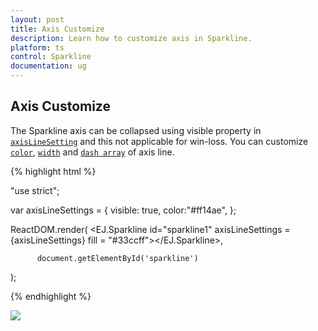 ```yaml
---
layout: post
title: Axis Customize
description: Learn how to customize axis in Sparkline.
platform: ts
control: Sparkline
documentation: ug
---
```


## Axis Customize 

The Sparkline axis can be collapsed using visible property in [`axisLineSetting`](../api/ejsparkline#members:axisLineSettings) and this not applicable for win-loss. You can customize [`color`](../api/ejsparkline#members:axisLineSettings-color), [`width`](../api/ejsparkline#members:axisLineSettings-width) and [`dash array`](../api/ejsparkline#members:axisLineSettings-dashArray) of axis line.

 {% highlight html %}

"use strict";

var axisLineSettings = {
                visible: true,
                color:"#ff14ae",
            };

ReactDOM.render(
    <EJ.Sparkline id="sparkline1"  axisLineSettings = {axisLineSettings}
            fill = "#33ccff"></EJ.Sparkline>,

          document.getElementById('sparkline')
);



{% endhighlight %}

![](/js/Sparkline/Axis-Customize_images/Axis-Customize_img1.png)